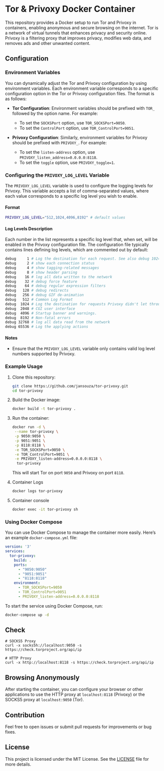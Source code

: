 # Tor & Privoxy Docker Container

This repository provides a Docker setup to run Tor and Privoxy in containers, enabling anonymous and secure browsing on the internet. Tor is a network of virtual tunnels that enhances privacy and security online. Privoxy is a filtering proxy that improves privacy, modifies web data, and removes ads and other unwanted content.

## Configuration

### Environment Variables

You can dynamically adjust the Tor and Privoxy configuration by using environment variables. Each environment variable corresponds to a specific configuration option in the Tor or Privoxy configuration files. The format is as follows:

- **Tor Configuration**: Environment variables should be prefixed with `TOR_` followed by the option name. For example:
  - To set the `SOCKSPort` option, use `TOR_SOCKSPort=9050`.
  - To set the `ControlPort` option, use `TOR_ControlPort=9051`.

- **Privoxy Configuration**: Similarly, environment variables for Privoxy should be prefixed with `PRIVOXY_`. For example:
  - To set the `listen-address` option, use `PRIVOXY_listen_address=0.0.0.0:8118`.
  - To set the `toggle` option, use `PRIVOXY_toggle=1`.


### Configuring the `PRIVOXY_LOG_LEVEL` Variable

The `PRIVOXY_LOG_LEVEL` variable is used to configure the logging levels for Privoxy. This variable accepts a list of comma-separated values, where each value corresponds to a specific log level you wish to enable.

#### Format

```bash
PRIVOXY_LOG_LEVEL="512,1024,4096,8192" # default values
```

#### Log Levels Description

Each number in the list represents a specific log level that, when set, will be enabled in the Privoxy configuration file. The configuration file typically contains lines defining log levels, which are commented out by default:

```bash
debug     1 # Log the destination for each request. See also debug 1024.                      
debug     2 # show each connection status                                                             
debug     4 # show tagging-related messages                                                     
debug     8 # show header parsing  
debug    16 # log all data written to the network                                         
debug    32 # debug force feature 
debug    64 # debug regular expression filters
debug   128 # debug redirects
debug   256 # debug GIF de-animation 
debug   512 # Common Log Format
debug  1024 # Log the destination for requests Privoxy didn't let through, and the reason why.
debug  2048 # CGI user interface
debug  4096 # Startup banner and warnings.
debug  8192 # Non-fatal errors
debug 32768 # log all data read from the network 
debug 65536 # Log the applying actions     
```

#### Notes

- Ensure that the `PRIVOXY_LOG_LEVEL` variable only contains valid log level numbers supported by Privoxy.


### Example Usage

1. Clone this repository:

   ```bash
   git clone https://github.com/jansouza/tor-privoxy.git
   cd tor-privoxy
   ```

2. Build the Docker image:

   ```bash
   docker build -t tor-privoxy .
   ```

3. Run the container:

   ```bash
   docker run -d \
    --name tor-privoxy \
    -p 9050:9050 \
    -p 9051:9051 \
    -p 8118:8118 \
    -e TOR_SOCKSPort=9050 \
    -e TOR_ControlPort=9051 \
    -e PRIVOXY_listen-address=0.0.0.0:8118 \
     tor-privoxy
   ```

   This will start Tor on port `9050` and Privoxy on port `8118`.

4. Container Logs

   ```bash
   docker logs tor-privoxy
   ```

5. Container console

   ```bash
   docker exec -it tor-privoxy sh
   ```

### Using Docker Compose

You can use Docker Compose to manage the container more easily. Here’s an example `docker-compose.yml` file:

```yaml
version: '3'
services:
  tor-privoxy:
    build: .
    ports:
      - "9050:9050"
      - "9051:9051"
      - "8118:8118"
    environment:
      - TOR_SOCKSPort=9050
      - TOR_ControlPort=9051
      - PRIVOXY_listen-address=0.0.0.0:8118
```

To start the service using Docker Compose, run:

```bash
docker-compose up -d
```

## Check

```
# SOCKS5 Proxy
curl -x socks5h://localhost:9050 -s https://check.torproject.org/api/ip

# HTTP Proxy
curl -x http://localhost:8118 -s https://check.torproject.org/api/ip
```

## Browsing Anonymously

After starting the container, you can configure your browser or other applications to use the HTTP proxy at `localhost:8118` (Privoxy) or the SOCKS5 proxy at `localhost:9050` (Tor).

## Contribution

Feel free to open issues or submit pull requests for improvements or bug fixes.

## License

This project is licensed under the MIT License. See the [LICENSE](LICENSE) file for more details.